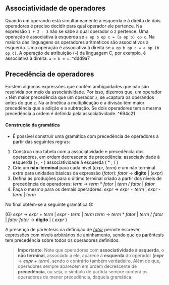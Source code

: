 ## Associatividade de operadores

Quando um operando está simultaneamente à esquerda e à direita de dois operadores é preciso decidir para qual operador ele pertence. Na expressão `1 + 2 - 3` não se sabe a qual operador o `2` pertence. Uma operação é associativa à esquerda se `a op b op c = (a op b) op c`. Na maioria das linguagens os operadores aritméticos são associativos à esquerda. Uma operação é associativa à direita se `a op b op c = a op (b op c)`. A operação de atribuição (`=`) da linguagem C, por exemplo, é associativa à direita. `a = b = c`. ^ddd9a7
## Precedência de operadores

Existem algumas expressões que contém ambiguidades que não são resolvida por meio da associatividade. Por isso, dizemos que, um operador `x` têm maior precedência que um operador `z`, se `x`captura os operandos antes do que `z`. Na aritmética a multiplicação e a divisão tem maior precedência que a adição e a subtração. Se dois operadores tem a mesma precedência a ordem é definida pela associatividade. 
^694c21
#### Construção da gramática

- É possível construir uma gramática com precedência de operadores a partir das seguintes regras:
1. Construa uma tabela com a associatividade e precedência dos operadores, em ordem decrescente de precedência:
	associatividade à esquerda (+, - )
	associatividade à esquerda ( * , / )
2. Crie um **não-terminal** para cada nível (*expr, term*) e um não terminal extra para unidades básicas da expressão (*fator*):
	*fator* -> **digito** | (*expr*)
3. Defina as produções para o último terminal criado a partir dos níveis de precedência de operadores:
	*term* -> *term* * *fator* |
			  *term* / *fator*  |
			  *fator*
4. Faça o mesmo para os demais operadores:
	*expr* -> *expr* + *term* |
			  *expr* - *term* |
			  *term*

No final obtêm-se a seguinte gramática G:

(G)
*expr* ->  *expr* + *term* |
			  *expr* - *term*  |
			  *term*
*term* ->  *term* * *fator* |
			  *term* / *fator*  |
			  *fator*
*fator* ->  **digito** | ( *expr* )

A presença de parêntesis na definição de *<u>fator</u>* permite escrever expressões com níveis arbitrários de aninhamento, sendo que os parêntesis tem precedência sobre todos os operadores definidos.

>**Importante**: Note que operadores com **associatividade à esquerda**, o **não terminal**, associado a ele, aparece à **esquerda** do operador **(*expr*** ->  ***expr*** + *term*), sendo o contrário também verdadeiro. Além de que, operadores sempre aparecem em ordem decrescente de **precedência**, ou seja, o símbolo de partida sempre conterá os operadores de menor precedência, daquela gramática.

